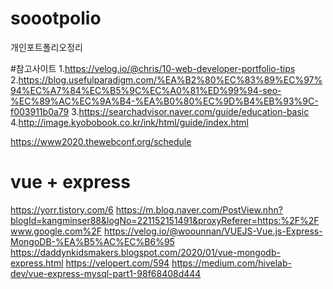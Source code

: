 # soootpolio
개인포트폴리오정리


#참고사이트
1.https://velog.io/@chris/10-web-developer-portfolio-tips
2.https://blog.usefulparadigm.com/%EA%B2%80%EC%83%89%EC%97%94%EC%A7%84%EC%B5%9C%EC%A0%81%ED%99%94-seo-%EC%89%AC%EC%9A%B4-%EA%B0%80%EC%9D%B4%EB%93%9C-f003911b0a79
3.https://searchadvisor.naver.com/guide/education-basic<br>
4.http://image.kyobobook.co.kr/ink/html/guide/index.html<br>

https://www2020.thewebconf.org/schedule


# vue + express 
https://yorr.tistory.com/6
https://m.blog.naver.com/PostView.nhn?blogId=kangminser88&logNo=221152151491&proxyReferer=https:%2F%2Fwww.google.com%2F
https://velog.io/@woounnan/VUEJS-Vue.js-Express-MongoDB-%EA%B5%AC%EC%B6%95
https://daddynkidsmakers.blogspot.com/2020/01/vue-mongodb-express.html
https://velopert.com/594
https://medium.com/hivelab-dev/vue-express-mysql-part1-98f68408d444
